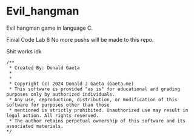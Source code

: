 # Evil_hangman
Evil hangman game in language C.

Finial Code Lab 8 No more pushs will be made to this repo.

Shit works idk

```
/** 
 * Created By: Donald Gaeta
 * 
 * 
 * Copyright (c) 2024 Donald J Gaeta (Gaeta.me)
 * This software is provided "as is" for educational and grading purposes only by authorized individuals. 
 * Any use, reproduction, distribution, or modification of this software for purposes other than those 
 * mentioned is strictly prohibited. Unauthorized use may result in legal action. All rights reserved. 
 * The author retains perpetual ownership of this software and its associated materials.
*/
```